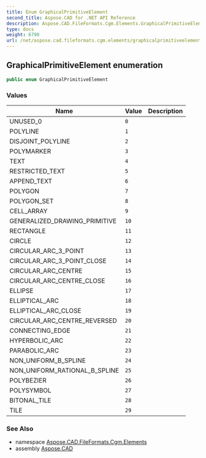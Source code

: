 ```yaml
---
title: Enum GraphicalPrimitiveElement
second_title: Aspose.CAD for .NET API Reference
description: Aspose.CAD.FileFormats.Cgm.Elements.GraphicalPrimitiveElement enum. 
type: docs
weight: 6790
url: /net/aspose.cad.fileformats.cgm.elements/graphicalprimitiveelement/
---
```

## GraphicalPrimitiveElement enumeration

```csharp
public enum GraphicalPrimitiveElement
```

### Values

| Name | Value | Description |
| --- | --- | --- |
| UNUSED_0 | `0` |  |
| POLYLINE | `1` |  |
| DISJOINT_POLYLINE | `2` |  |
| POLYMARKER | `3` |  |
| TEXT | `4` |  |
| RESTRICTED_TEXT | `5` |  |
| APPEND_TEXT | `6` |  |
| POLYGON | `7` |  |
| POLYGON_SET | `8` |  |
| CELL_ARRAY | `9` |  |
| GENERALIZED_DRAWING_PRIMITIVE | `10` |  |
| RECTANGLE | `11` |  |
| CIRCLE | `12` |  |
| CIRCULAR_ARC_3_POINT | `13` |  |
| CIRCULAR_ARC_3_POINT_CLOSE | `14` |  |
| CIRCULAR_ARC_CENTRE | `15` |  |
| CIRCULAR_ARC_CENTRE_CLOSE | `16` |  |
| ELLIPSE | `17` |  |
| ELLIPTICAL_ARC | `18` |  |
| ELLIPTICAL_ARC_CLOSE | `19` |  |
| CIRCULAR_ARC_CENTRE_REVERSED | `20` |  |
| CONNECTING_EDGE | `21` |  |
| HYPERBOLIC_ARC | `22` |  |
| PARABOLIC_ARC | `23` |  |
| NON_UNIFORM_B_SPLINE | `24` |  |
| NON_UNIFORM_RATIONAL_B_SPLINE | `25` |  |
| POLYBEZIER | `26` |  |
| POLYSYMBOL | `27` |  |
| BITONAL_TILE | `28` |  |
| TILE | `29` |  |

### See Also

* namespace [Aspose.CAD.FileFormats.Cgm.Elements](../../aspose.cad.fileformats.cgm.elements/)
* assembly [Aspose.CAD](../../)


